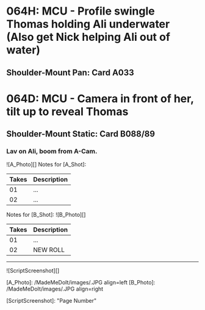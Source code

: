 # 064H: MCU - Profile swingle Thomas holding Ali underwater (Also get Nick helping Ali out of water)
## Shoulder-Mount Pan: Card A033

# 064D: MCU - Camera in front of her, tilt up to reveal Thomas
## Shoulder-Mount Static: Card B088/89

### Lav on Ali, boom from A-Cam.

![A_Photo][]
Notes for [A_Shot]: 

| Takes | Description |
|:---|:----|
| 01 | ... |
| 02 | ... |

Notes for [B_Shot]: 
![B_Photo][]

| Takes | Description |
|:---|:----|
| 01 | ... |
| 02 | NEW ROLL |

----

![ScriptScreenshot][]


[A_Photo]:  /MadeMeDoIt/images/.JPG align=left
[B_Photo]:  /MadeMeDoIt/images/.JPG align=right

[ScriptScreenshot]: "Page Number"
